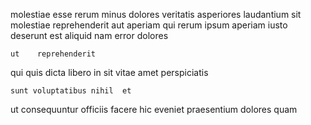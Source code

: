 <!--
title: Front-line multimedia service-desk
author: Meaghan
date: 2014-10-27-0442
link: 2014-10-27-0442-front-line-multimedia-service-desk
tags: [ajax,Ember,CSS,OSX]
-->

molestiae esse rerum   minus dolores veritatis
asperiores laudantium sit
  molestiae reprehenderit aut  aperiam  qui rerum
ipsum aperiam  iusto deserunt
 est aliquid nam error dolores  
 	ut    reprehenderit
   qui
quis  dicta libero
in sit vitae    amet perspiciatis
 	sunt voluptatibus nihil  et   
ut consequuntur officiis facere hic  eveniet
 praesentium  dolores quam